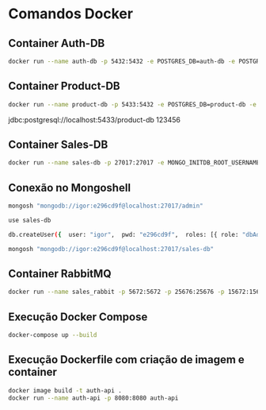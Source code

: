 # Comandos Docker

## Container Auth-DB

```bash
docker run --name auth-db -p 5432:5432 -e POSTGRES_DB=auth-db -e POSTGRES_USER=admin -e POSTGRES_PASSWORD=123456 postgres
```

## Container Product-DB

```bash
docker run --name product-db -p 5433:5432 -e POSTGRES_DB=product-db -e POSTGRES_USER=admin -e POSTGRES_PASSWORD=123456 postgres
```

jdbc:postgresql://localhost:5433/product-db
123456

## Container Sales-DB

```bash
docker run --name sales-db -p 27017:27017 -e MONGO_INITDB_ROOT_USERNAME=igor -e MONGO_INITDB_ROOT_PASSWORD=e296cd9f mongo
```

## Conexão no Mongoshell

```bash
mongosh "mongodb://igor:e296cd9f@localhost:27017/admin"

use sales-db

db.createUser({  user: "igor",  pwd: "e296cd9f",  roles: [{ role: "dbAdmin", db: "sales-db" }, { role: "userAdmin", db: "sales-db" }, { role: "readWrite", db: "sales-db" }]})

mongosh "mongodb://igor:e296cd9f@localhost:27017/sales-db"
```

## Container RabbitMQ

```bash
docker run --name sales_rabbit -p 5672:5672 -p 25676:25676 -p 15672:15672 rabbitmq:management
```

## Execução Docker Compose

```bash
docker-compose up --build
```

## Execução Dockerfile com criação de imagem e container

```bash
docker image build -t auth-api .
docker run --name auth-api -p 8080:8080 auth-api
```

